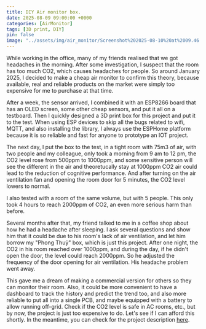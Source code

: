 ```yaml
---
title: DIY Air monitor box. 
date: 2025-08-09 09:00:00 +0000
categories: [AirMonitor]
tags: [3D print, DIY]
pin: false
image: "../assets/img/air_monitor/Screenshot%202025-08-10%20at%2009.46.41.png"
---
```

While working in the office, many of my friends realised that we got headaches in the morning. After some investigation, I suspect that the room has too much CO2, which causes headaches for people. So around January 2025, I decided to make a cheap air monitor to confirm this theory, because available, real and reliable products on the market were simply too expensive for me to purchase at that time.

After a week, the sensor arrived, I combined it with an ESP8266 board that has an OLED screen, some other cheap sensors, and put it all on a testboard. Then I quickly designed a 3D print box for this project and put it to the test. When using ESP devices to skip all the bugs related to wifi, MQTT, and also installing the library, I always use the ESPHome platform because it is so reliable and fast for anyone to prototype an IOT project. 

The next day, I put the box to the test, in a tight room with 75m3 of air, with two people and my colleague, only took a morning from 9 am to 12 pm, the CO2 level rose from 500ppm to 1000ppm, and some sensitive person will see the different in the air and theoretucally stay at 1000ppm CO2 air could lead to the reduction of cognitive performance. And after turning on the air ventilation fan and opening the room door for 5 minutes, the CO2 level lowers to normal. 

I also tested with a room of the same volume, but with 5 people. This only took 4 hours to reach 2000ppm of CO2, an even more serious harm than before. 

Several months after that, my friend talked to me in a coffee shop about how he had a headache after sleeping. I ask several questions and show him that it could be due to his room's lack of air ventilation, and let him borrow my "Phong Thuỷ" box, which is just this project. After one night, the CO2 in his room reached over 1000ppm, and during the day, if he didn't open the door, the level could reach 2000ppm. So he adjusted the frequency of the door opening for air ventilation. His headache problem went away.

This gave me a dream of making a commercial version for others so they can monitor their room. Also, it could be more convenient to have a dashboard to track the history and predict the trend too, and also more reliable to put all into a single PCB, and maybe equipped with a battery to allow running off-grid. Check if the CO2 level is safe in AC rooms, etc., but by now, the project is just too expensive to do. Let's see if I can afford this shortly. In the meantime, you can check for the project description [here](https://github.com/Cemu0/airmonitor).
